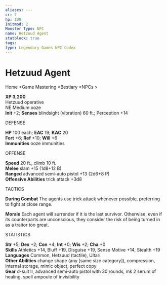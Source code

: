 ```yaml
---
aliases: ---
cr: 7
hp: 100
Initmod: 2
Monster Type: NPC
name: Hetzuud Agent
statblock: true
tags: 
type: Legendary Games NPC Codex
---
```


# Hetzuud Agent

Home >Game Mastering >Bestiary >NPCs >

**XP 3,200**  
Hetzuud operative  
NE Medium ooze  
**Init** +2; **Senses** blindsight (vibration) 60 ft.; Perception +14

DEFENSE

**HP** 100 each; **EAC** 19; **KAC** 20  
**Fort** +6; **Ref** +10; **Will** +6  
**Immunities** ooze immunities

OFFENSE

**Speed** 20 ft., climb 10 ft.  
**Melee** slam +15 (1d8+12 B)  
**Ranged** advanced semi-auto pistol +13 (2d6+8 P)  
**Offensive Abilities** trick attack +3d8

TACTICS

**During Combat** The agents use trick attack whenever possible, preferring to fight at close range.

**Morale** Each agent will surrender if it is the last survivor. Otherwise, even if its counterparts are unconscious, they consider the risk of being turned in as a traitor too great.

STATISTICS

**Str** +5; **Dex** +2; **Con** +4; **Int** +0; **Wis** +2; **Cha** +0  
**Skills** Athletics +14, Bluff +19, Disguise +19, Sense Motive +14, Stealth +19  
**Languages** Common, Hetzuud (tactile), Ultari  
**Other Abilities** change shape (any \[same size category\]), compression, internal storage, mimic object, perfect copy  
**Gear** d-suit II, advanced semi-auto pistol with 30 rounds, mk 2 serum of healing, spell ampoule of invisibility
